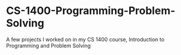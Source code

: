 # CS-1400-Programming-Problem-Solving
A few projects I worked on in my CS 1400 course, Introduction to Programming and Problem Solving
